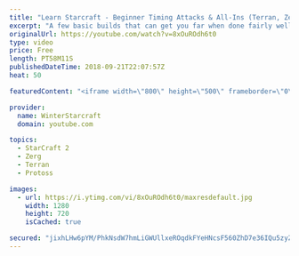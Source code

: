 ```yaml
---
title: "Learn Starcraft - Beginner Timing Attacks & All-Ins (Terran, Zerg & Protoss)"
excerpt: "A few basic builds that can get you far when done fairly well. Also important is how not to overextend and lose everything."
originalUrl: https://youtube.com/watch?v=8xOuROdh6t0
type: video
price: Free
length: PT58M11S
publishedDateTime: 2018-09-21T22:07:57Z
heat: 50

featuredContent: "<iframe width=\"800\" height=\"500\" frameborder=\"0\" src=\"https://www.youtube.com/embed/8xOuROdh6t0\" allow=\"accelerometer; autoplay; encrypted-media; gyroscope; picture-in-picture\" allowfullscreen></iframe>"

provider:
  name: WinterStarcraft
  domain: youtube.com

topics:
  - StarCraft 2
  - Zerg
  - Terran
  - Protoss

images:
  - url: https://i.ytimg.com/vi/8xOuROdh6t0/maxresdefault.jpg
    width: 1280
    height: 720
    isCached: true

secured: "jixhLHw6pYM/PhkNsdW7hmLiGWUllxeROqdkFYeHNcsF560ZhD7e36IQu5zyZDLHRPeZldiRu5Nv9f49OIKvBlb8VvTrmdtolp/2WW97t7DmQ4wWVc8C9tMe5Rll/chNWBKBh2e+jGqBvgbwuOMXrIPs6AiaY0g3D2BSZ8sL0wCN6fhAEBkMwkbs7mldIjHOlplbgcEIAsi0pswqwvQ+IPPEgXj8vOO2uhUkhxv36sMoJAc5G9O6PfVlfsDjHmLNLfUtFiDTu79x5SFSQKYnpqHTQryiWwD2LFHH/a1geQ3w98x/PqzCYMstHbC/uv2aKiFXtJlbJMjetNpDvZo2+76BEG7V/r4G6ooLpbRMeTwAQd8JwRKZb/4R0jcEsHylsvqvXnzFftoKyPYq7mAGME4YNPOb/3cwDjl/TtEwRFM=;6jLnQxzqAsRXduSlmC26rQ=="
---
```


